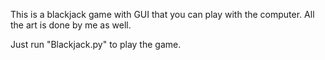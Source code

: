 This is a blackjack game with GUI that you can play with the computer. All the art is done by me as well.

Just run "Blackjack.py" to play the game. 
